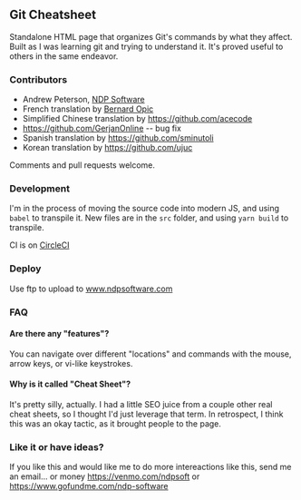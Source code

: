 ## Git Cheatsheet

Standalone HTML page that organizes Git's commands by what they affect.
Built as I was learning git and trying to understand it. It's proved useful
to others in the same endeavor.


### Contributors

* Andrew Peterson, <a href="https://ndpsoftware.com">NDP Software</a>
* French translation by <a href="https://blogs.media-tips.com/bernard.opic/">Bernard Opic</a>
* Simplified Chinese translation by https://github.com/acecode
* https://github.com/GerjanOnline -- bug fix
* Spanish translation by https://github.com/sminutoli
* Korean translation by https://github.com/ujuc

Comments and pull requests welcome.

### Development

I'm in the process of moving the source code into modern JS, and
using `babel` to transpile it. New files are in the `src` folder, and using `yarn build` to transpile.

CI is on [CircleCI](https://app.circleci.com/pipelines/github/ndp/git-cheatsheet)

### Deploy

Use ftp to upload to www.ndpsoftware.com

### FAQ

#### Are there any "features"?

You can navigate over different "locations" and commands with the mouse, arrow keys, or vi-like keystrokes.

#### Why is it called "Cheat Sheet"?

It's pretty silly, actually. I had a little SEO juice from a couple other real cheat sheets,
so I thought I'd just leverage that term. In retrospect, I think this was an
okay tactic, as it brought people to the page.

### Like it or have ideas?

If you like this and would like me to do more intereactions like this, send me an email... or money https://venmo.com/ndpsoft or  https://www.gofundme.com/ndp-software
